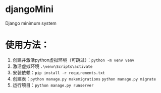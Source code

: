 # djangoMini
Django minimum system

# 使用方法：
1. 创建并激活python虚拟环境（可跳过）：```python -m venv venv```
2. 激活虚拟环境 ```.\venv\Scripts\activate```
3. 安装依赖：```pip install -r requirements.txt```
4. 创建表：```python manage.py makemigrations```   ```python manage.py migrate```
5. 运行项目：```python manage.py runserver```